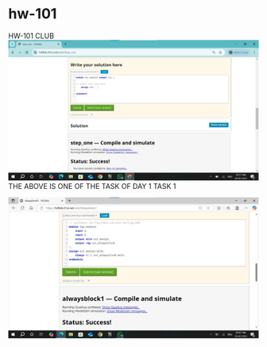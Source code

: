 # hw-101
HW-101 CLUB
![IMAGE ALT](https://github.com/SankaraSubramanian1012/hw-101/blob/8a780b9f3134538a129a2790fe3fb8c164666b14/TASK%20-%201/WhatsApp%20Image%202025-02-20%20at%2010.28.11_fc30c242.jpg)
THE ABOVE IS ONE OF THE TASK OF DAY 1 TASK 1



![IMAGE ALT](https://github.com/SankaraSubramanian1012/hw-101/blob/main/TASK%202/WhatsApp%20Image%202025-02-20%20at%2021.02.14_b4a8c4c1.jpg)
